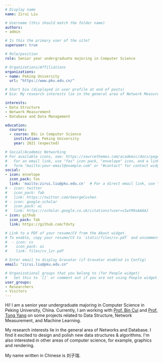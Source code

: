 ```yaml
---
# Display name
name: Zirui Liu

# Username (this should match the folder name)
authors:
- admin

# Is this the primary user of the site?
superuser: true

# Role/position
role: Senior year undergraduate majoring in Computer Science

# Organizations/Affiliations
organizations:
- name: Peking University
  url: "https://www.pku.edu.cn/"

# Short bio (displayed in user profile at end of posts)
# bio: My research interests lie in the general area of Network Measurement and Data Stream Processing. My current research focuses on using Coding Theory to improve Blockchain network broadcast. I also have a keen interest in Ray Tracing Rendering. 

interests:
- Data Structure
- Network Measurement
- Database and Data Management

education:
  courses:
  - course: BSc in Computer Science 
    institution: Peking University
    year: 2021 (expected)

# Social/Academic Networking
# For available icons, see: https://sourcethemes.com/academic/docs/page-builder/#icons
#   For an email link, use "fas" icon pack, "envelope" icon, and a link in the
#   form "mailto:your-email@example.com" or "#contact" for contact widget.
social:
- icon: envelope
  icon_pack: fas
  link: 'mailto:zirui.liu@pku.edu.cn'  # For a direct email link, use "mailto:test@example.org".
# - icon: twitter
#   icon_pack: fab
#   link: https://twitter.com/GeorgeCushen
# - icon: google-scholar
#   icon_pack: ai
#   link: https://scholar.google.co.uk/citations?user=sIwtMXoAAAAJ
- icon: github
  icon_pack: fab
  link: https://github.com/fdvty

# Link to a PDF of your resume/CV from the About widget.
# To enable, copy your resume/CV to `static/files/cv.pdf` and uncomment the lines below.
#  - icon: cv
#    icon_pack: ai
#    link: files/cv_lzr.pdf

# Enter email to display Gravatar (if Gravatar enabled in Config)
email: "zirui.liu@pku.edu.cn"

# Organizational groups that you belong to (for People widget)
#   Set this to `[]` or comment out if you are not using People widget.
user_groups:
- Researchers
- Visitors
---
```


Hi! I am a senior year undergraduate majoring in Computer Science in Peking University, China. Currently, I am working with [Prof. Bin Cui](http://net.pku.edu.cn/~cuibin/) and [Prof. Tong Yang](http://net.pku.edu.cn/~yangtong/) on some projects related to Data Structure, Network Measurement, and Machine Learning. 

My research interests lie in the general area of Networks and Database. I find it excited to design and polish new data structures & algorithms. I'm also interested in other areas of computer science, for example, graphics and rendering. 
<!-- Please do not hesitate to contact me if you have new ideas and need helper :) -->

My name written in Chinese is 刘子瑞. 
<!-- My research interests lie in the general area of Network Measurement, Data Stream Processing and P2P Network Broadcasting. I also have a keen interest in Ray Tracing Rendering.  -->

<!-- For the time being, I am looking for a research opportunity in the next summer. Please contact me if you are interested.  -->



